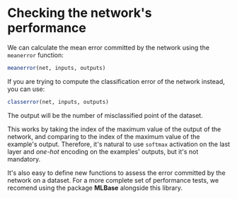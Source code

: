 Checking the network's performance
==================================

We can calculate the mean error committed by the network using the `meanerror` function:

```julia
meanerror(net, inputs, outputs)
```

If you are trying to compute the classification error of the network instead, you can use:

```julia
classerror(net, inputs, outputs)
```

The output will be the number of misclassified point of the dataset.

This works by taking the index of the maximum value of the output of the network, and comparing to the index of the maximum value of the example's output. Therefore, it's natural to use `softmax` activation on the last layer and *one-hot* encoding on the examples' outputs, but it's not mandatory.

It's also easy to define new functions to assess the error committed by the network on a dataset. For a more complete set of performance tests, we recomend using the package **MLBase** alongside this library.  
